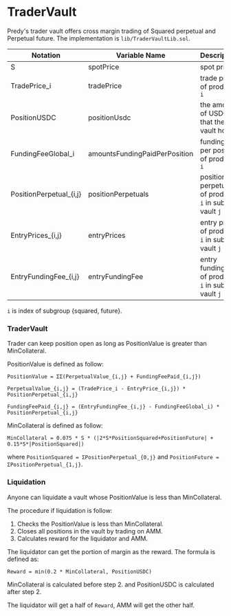 TraderVault
=====

Predy's trader vault offers cross margin trading of Squared perpetual and Perpetual future.
The implementation is `lib/TraderVaultLib.sol`.

| Notation  | Variable Name | Description | 
| ------------- | ------------- | ------------- |
| S | spotPrice | spot price |
| TradePrice_i | tradePrice | trade price of product `i` |
| PositionUSDC | positionUsdc | the amount of USDC that the vault hold |
| FundingFeeGlobal_i | amountsFundingPaidPerPosition | funding fee per position of product `i` |
| PositionPerpetual_{i,j}  | positionPerpetuals  | position perpetuals of product `i` in sub-vault `j` |
| EntryPrices_{i,j}  | entryPrices  | entry price of product `i` in sub-vault `j` |
| EntryFundingFee_{i,j}  | entryFundingFee  | entry funding fee of product `i` in sub-vault `j` |

`i` is index of subgroup {squared, future}.

### TraderVault

Trader can keep position open as long as PositionValue is greater than MinCollateral.

PositionValue is defined as follow:

`PositionValue = ΣΣ(PerpetualValue_{i,j} + FundingFeePaid_{i,j})`

`PerpetualValue_{i,j} = (TradePrice_i - EntryPrice_{i,j}) * PositionPerpetual_{i,j}`

`FundingFeePaid_{i,j} = (EntryFundingFee_{i,j} - FundingFeeGlobal_i) * PositionPerpetual_{i,j}`

MinCollateral is defined as follow:

`MinCollateral = 0.075 * S * (|2*S*PositionSquared+PositionFuture| + 0.15*S*|PositionSquared|)`

where `PositionSquared = ΣPositionPerpetual_{0,j}` and `PositionFuture = ΣPositionPerpetual_{1,j}`.

### Liquidation

Anyone can liquidate a vault whose PositionValue is less than MinCollateral.

The procedure if liquidation is follow:

1. Checks the PositionValue is less than MinCollateral.
2. Closes all positions in the vault by trading on AMM.
3. Calculates reward for the liquidator and AMM.

The liquidator can get the portion of margin as the reward.
The formula is defined as:

`Reward = min(0.2 * MinCollateral, PositionUSDC)`

MinCollateral is calculated before step 2. and PositionUSDC is calculated after step 2.

The liquidator will get a half of `Reward`, AMM will get the other half.
